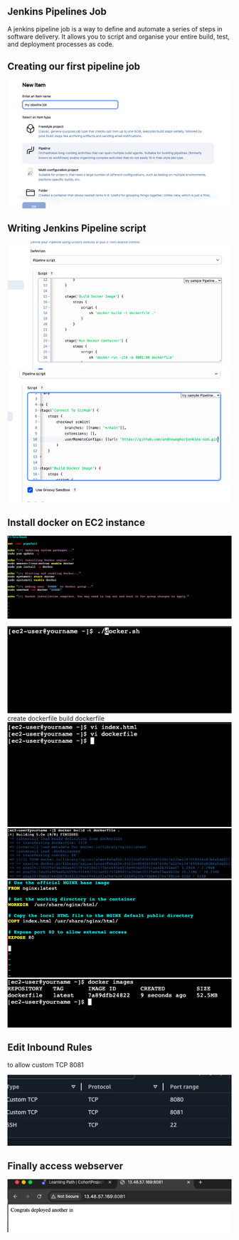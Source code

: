 
## Jenkins Pipelines Job

A jenkins pipeline job is a way to define and automate a series of steps in software delivery. It allows you to script and organise your entire build, test, and deployment processes as code.



## Creating our first pipeline job

![](img/01.png)



## Writing Jenkins Pipeline script

![](img/02.png)
![](img/03.png)

## Install docker on EC2 instance
![](img/04.png)

![](img/05.png)
create dockerfile 
build dockerfile 
![](img/06.png)
![](img/07.png)
![](img/08.png)
![](img/09.png)

## Edit Inbound Rules
to allow custom TCP 8081

![](img/10.png)

## Finally access webserver
![](img/11.png)